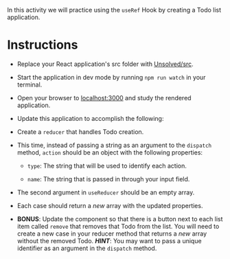 In this activity we will practice using the `useRef` Hook by creating a Todo list application.

# Instructions

- Replace your React application's src folder with [Unsolved/src](Unsolved/src).

- Start the application in dev mode by running `npm run watch` in your terminal.

- Open your browser to [localhost:3000](http://localhost:3000) and study the rendered application.

- Update this application to accomplish the following:

- Create a `reducer` that handles Todo creation.

- This time, instead of passing a string as an argument to the `dispatch` method, `action` should be an object with the following properties:

  - `type`: The string that will be used to identify each action.

  - `name`: The string that is passed in through your input field.

- The second argument in `useReducer` should be an empty array.

- Each case should return a _new_ array with the updated properties.

- **BONUS**: Update the component so that there is a button next to each list item called `remove` that removes that Todo from the list. You will need to create a new case in your reducer method that returns a _new_ array without the removed Todo. **_HINT_**: You may want to pass a unique identifier as an argument in the `dispatch` method.
